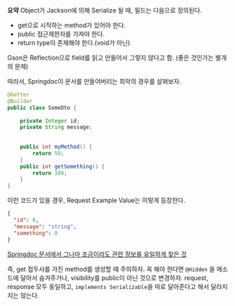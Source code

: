 
**요약**
Object가 Jackson에 의해 Serialize 될 때, 필드는 다음으로 정의된다.
- get으로 시작하는 method가 있어야 한다.
- public 접근제한자를 가져야 한다.
- return type이 존재해야 한다.(void가 아닌)


Gson은 Reflection으로 field를 읽고 만들어서 그렇지 않다고 함.
(좋은 것인가는 별개의 문제)



따라서, Springdoc이 문서를 만들어버리는 최악의 경우를 살펴보자.
```java
@Getter  
@Builder  
public class SomeDto {  
  
    private Integer id;  
    private String message;  
  
  
    public int myMethod() {  
        return 50;  
    }  
    public int getSomething() {  
        return 100;  
    }  
}
```
이런 코드가 있을 경우, Request Example Value는 이렇게 등장한다.
```json
{
  "id": 0,
  "message": "string",
  "something": 0
}
```
[Springdoc 문서에서 그나마 조금이라도 관련 정보를 유일하게 찾은 것](https://springdoc.org/faq.html#_how_can_i_extract_fields_from_parameter_object)


즉, get 접두사를 가진 method를 생성할 때 주의하자.
꼭 해야 한다면 `@Hidden` 을 메소드에 달아서 숨겨주거나,
visibility를 public이 아닌 것으로 변경하자.
request, response 모두 동일하고, `implements Serializable`을 따로 달아준다고 해서 달라지지는 않는다.